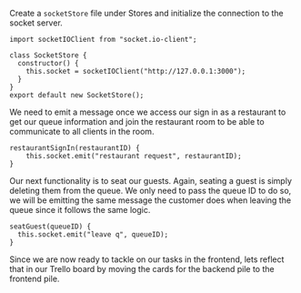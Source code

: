 Create a `socketStore` file under Stores and initialize the connection to the socket server.

```
import socketIOClient from "socket.io-client";

class SocketStore {
  constructor() {
    this.socket = socketIOClient("http://127.0.0.1:3000");
  }
}
export default new SocketStore();
```

We need to emit a message once we access our sign in as a restaurant to get our queue information and join the restaurant room to be able to communicate to all clients in the room.

```
restaurantSignIn(restaurantID) {
    this.socket.emit("restaurant request", restaurantID);
}
```

Our next functionality is to seat our guests. Again, seating a guest is simply deleting them from the queue. We only need to pass the queue ID to do so, we will be emitting the same message the customer does when leaving the queue since it follows the same logic. 

```
seatGuest(queueID) {
  this.socket.emit("leave q", queueID);
}
```

Since we are now ready to tackle on our tasks in the frontend, lets reflect that in our Trello board by moving the cards for the backend pile to the frontend pile. 



